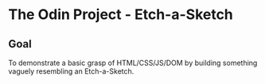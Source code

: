 # The Odin Project - Etch-a-Sketch

## Goal

To demonstrate a basic grasp of HTML/CSS/JS/DOM by building something vaguely resembling an Etch-a-Sketch.
